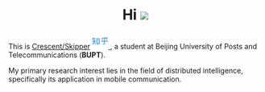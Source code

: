 <h1 align="center">Hi <img src="https://raw.githubusercontent.com/MartinHeinz/MartinHeinz/master/wave.gif" width="30px"></h1>

This is [Crescent/Skipper](https://reskipper.github.io/) </a> <a href="https://www.zhihu.com/people/Cathode" target="_blank" alt="Zhihu" title="Zhihu"> <img src="./icons8-zhihu-512.png" width="32px"/> </a>, a student at Beijing University of Posts and Telecommunications (**BUPT**).

My primary research interest lies in the field of distributed intelligence, specifically its application in mobile communication.

<!---
- 👀 I’m interested in ...
- 🌱 I’m currently learning ...
- 💞️ I’m looking to collaborate on ...
- 📫 How to reach me ...
--->

<!---
reskipper/reskipper is a ✨ special ✨ repository because its `README.md` (this file) appears on your GitHub profile.
You can click the Preview link to take a look at your changes.
<details><summary><em>
</em></summary>
--->
